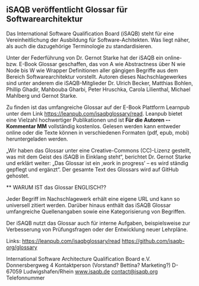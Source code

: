 ## iSAQB veröffentlicht Glossar für Softwarearchitektur

Das International Software Qualification Board (iSAQB) steht für eine Vereinheitlichung der Ausbildung für Software-Achitekten. Was liegt näher, als auch die dazugehörige Terminologie zu standardisieren.

Unter der Federführung von Dr. Gernot Starke hat der iSAQB ein online- bzw. E-Book Glossar geschaffen, das von A wie Abstractness über N wie Node bis W wie Wrapper Definitionen aller gängigen Begriffe aus dem Bereich Softwarearchitektur vorstellt. Autoren dieses Nachschlagewerkes sind unter anderem die iSAQB-Mitglieder Dr. Ulrich Becker, Matthias Bohlen, Phillip Ghadir, Mahbouba Gharbi, Peter Hruschka, Carola Lilienthal, Michael Mahlberg und Gernot Starke.

Zu finden ist das umfangreiche Glossar auf der E-Book Plattform Learnpub unter dem Link https://leanpub.com/isaqbglossary/read. Leanpub bietet eine Vielzahl hochwertiger Publikationen und ist **Für die Autoren -- Kommentar MM** vollständig kostenlos. Gelesen werden kann entweder online oder die Texte können in verschiedenen Formaten (pdf, epub, mobi) heruntergeladen werden.

„Wir haben das Glossar unter eine Creative-Commons (CC)-Lizenz gestellt, was mit dem Geist des iSAQB in Einklang steht“, berichtet Dr. Gernot Starke und erklärt weiter: „Das Glossar ist ein ‚work in progress’ – es wird ständig gepflegt und ergänzt“. Der gesamte Text des Glossars wird auf GitHub gehostet.

** WARUM IST das Glossar ENGLISCH??

Jeder Begriff im Nachschlagewerk erhält eine eigene URL und kann so universell zitiert werden. Darüber hinaus enthält das iSAQB Glossar umfangreiche Quellenangaben sowie eine Kategorisierung von Begriffen.

Der iSAQB nutzt das Glossar auch für interne Aufgaben, beispielsweise zur Verbesserung von Prüfungsfragen oder der Entwicklung neuer Lehrpläne.


Links:
https://leanpub.com/isaqbglossary/read
https://github.com/isaqb-org/glossary


International Software Architecture
Qualification Board e.V.
Donnersbergweg 4
Kontaktperson (Vorstand? Bettina? Marketing?)
D-67059 Ludwigshafen/Rhein
www.isaqb.de
contact@isaqb.org
Telefonnummer
